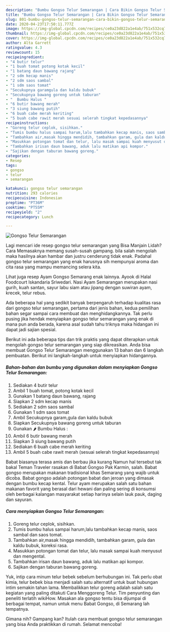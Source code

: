 ```yaml
---
description: "Bumbu Gongso Telur Semarangan | Cara Bikin Gongso Telur Semarangan Yang Enak Dan Lezat"
title: "Bumbu Gongso Telur Semarangan | Cara Bikin Gongso Telur Semarangan Yang Enak Dan Lezat"
slug: 801-bumbu-gongso-telur-semarangan-cara-bikin-gongso-telur-semarangan-yang-enak-dan-lezat
date: 2020-04-23T17:50:11.777Z
image: https://img-global.cpcdn.com/recipes/ce0a23d822a1e4ab/751x532cq70/gongso-telur-semarangan-foto-resep-utama.jpg
thumbnail: https://img-global.cpcdn.com/recipes/ce0a23d822a1e4ab/751x532cq70/gongso-telur-semarangan-foto-resep-utama.jpg
cover: https://img-global.cpcdn.com/recipes/ce0a23d822a1e4ab/751x532cq70/gongso-telur-semarangan-foto-resep-utama.jpg
author: Alta Garrett
ratingvalue: 4.3
reviewcount: 15
recipeingredient:
- "4 butir telur"
- "1 buah tomat potong kotak kecil"
- "1 batang daun bawang rajang"
- "2 sdm kecap manis"
- "2 sdm saos sambal"
- "1 sdm saos tomat"
- "Secukupnya garamgula dan kaldu bubuk"
- "Secukupnya bawang goreng untuk taburan"
- "  Bumbu Halus "
- "6 butir bawang merah"
- "3 siung bawang putih"
- "6 buah cabe merah keriting"
- "5 buah cabe rawit merah sesuai selerah tingkat kepedasannya"
recipeinstructions:
- "Goreng telur ceplok, sisihkan."
- "Tumis bumbu halus sampai harum,lalu tambahkan kecap manis, saos sambal dan saos tomat."
- "Tambahkan air,masak hingga mendidih, tambahkan garam, gula dan kaldu bubuk, koreksi rasa."
- "Masukkan potongan tomat dan telur, lalu masak sampai kuah menyusut dan mengental."
- "Tambahkan irisan daun bawang, aduk lalu matikan api kompor."
- "Sajikan dengan taburan bawang goreng."
categories:
- Resep
tags:
- gongso
- telur
- semarangan

katakunci: gongso telur semarangan 
nutrition: 293 calories
recipecuisine: Indonesian
preptime: "PT36M"
cooktime: "PT55M"
recipeyield: "2"
recipecategory: Lunch

---
```



![Gongso Telur Semarangan](https://img-global.cpcdn.com/recipes/ce0a23d822a1e4ab/751x532cq70/gongso-telur-semarangan-foto-resep-utama.jpg)

Lagi mencari ide resep gongso telur semarangan yang Bisa Manjain Lidah? Cara Memasaknya memang susah-susah gampang. bila salah mengolah maka hasilnya akan hambar dan justru cenderung tidak enak. Padahal gongso telur semarangan yang enak harusnya sih mempunyai aroma dan cita rasa yang mampu memancing selera kita.

Lihat juga resep Ayam Gongso Semarang enak lainnya. Ayook di Halal Foodcourt Iskandaria Sriwedari. Nasi Ayam Semarangan merupakan nasi gurih, kuah santan, sayur labu siam atau jipang dengan suwiran ayam, krecek, telur rebus.

Ada beberapa hal yang sedikit banyak berpengaruh terhadap kualitas rasa dari gongso telur semarangan, pertama dari jenis bahan, kedua pemilihan bahan segar sampai cara membuat dan menghidangkannya. Tak perlu pusing jika hendak menyiapkan gongso telur semarangan yang enak di mana pun anda berada, karena asal sudah tahu triknya maka hidangan ini dapat jadi sajian spesial.


Berikut ini ada beberapa tips dan trik praktis yang dapat diterapkan untuk mengolah gongso telur semarangan yang siap dikreasikan. Anda bisa membuat Gongso Telur Semarangan menggunakan 13 bahan dan 6 langkah pembuatan. Berikut ini langkah-langkah untuk menyiapkan hidangannya.

<!--inarticleads1-->

##### Bahan-bahan dan bumbu yang digunakan dalam menyiapkan Gongso Telur Semarangan:

1. Sediakan 4 butir telur
1. Ambil 1 buah tomat, potong kotak kecil
1. Gunakan 1 batang daun bawang, rajang
1. Siapkan 2 sdm kecap manis
1. Sediakan 2 sdm saos sambal
1. Gunakan 1 sdm saos tomat
1. Ambil Secukupnya garam,gula dan kaldu bubuk
1. Siapkan Secukupnya bawang goreng untuk taburan
1. Gunakan  🌶 Bumbu Halus :
1. Ambil 6 butir bawang merah
1. Siapkan 3 siung bawang putih
1. Sediakan 6 buah cabe merah keriting
1. Ambil 5 buah cabe rawit merah (sesuai selerah tingkat kepedasannya)


Babat biasanya terasa amis dan berbau jika kurang Namun hal tersebut tak bakal Teman Traveler rasakan di Babat Gongso Pak Karmin, salah. Babat gongso merupakan makanan tradisional khas Semarang yang wajib untuk dicoba. Babat gongso adalah potongan babat dan jeroan yang dimasak dengan bumbu kecap kental. Telur ayam merupakan salah satu bahan makanan favorit yang berasal dari hewani dan paling sering di konsumsi oleh berbagai kalangan masyarakat setiap harinya selain lauk pauk, daging dan sayuran. 

<!--inarticleads2-->

##### Cara menyiapkan Gongso Telur Semarangan:

1. Goreng telur ceplok, sisihkan.
1. Tumis bumbu halus sampai harum,lalu tambahkan kecap manis, saos sambal dan saos tomat.
1. Tambahkan air,masak hingga mendidih, tambahkan garam, gula dan kaldu bubuk, koreksi rasa.
1. Masukkan potongan tomat dan telur, lalu masak sampai kuah menyusut dan mengental.
1. Tambahkan irisan daun bawang, aduk lalu matikan api kompor.
1. Sajikan dengan taburan bawang goreng.


Yuk, intip cara minum telur bebek sebelum berhubungan ini. Tak perlu obat kimia, telur bebek bisa menjadi salah satu alternatif untuk buat hubungan intim semakin tahan lama. Membalikkan telur goreng adalah salah satu kegiatan yang paling ditakuti Cara Menggoreng Telur. Tim penyunting dan peneliti terlatih wikiHow. Masakan ala gongso tentu bisa dijumpai di berbagai tempat, namun untuk menu Babat Gongso, di Semarang lah tempatnya. 

Gimana nih? Gampang kan? Itulah cara membuat gongso telur semarangan yang bisa Anda praktikkan di rumah. Selamat mencoba!
